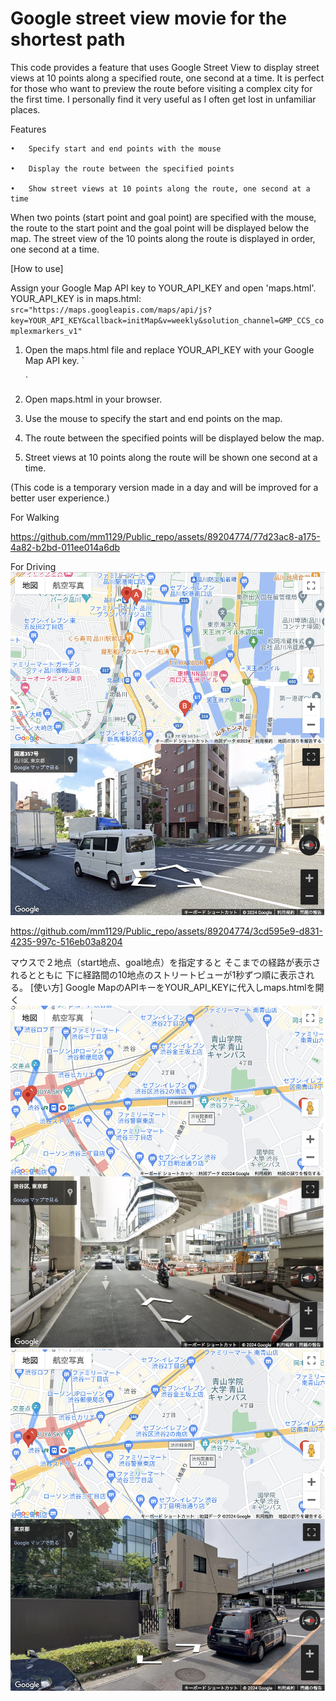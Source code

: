 # Google street view movie for the shortest path 
This code provides a feature that uses Google Street View to display street views at 10 points along a specified route, one second at a time. It is perfect for those who want to preview the route before visiting a complex city for the first time. I personally find it very useful as I often get lost in unfamiliar places.

Features

	•	Specify start and end points with the mouse
 
	•	Display the route between the specified points
 
	•	Show street views at 10 points along the route, one second at a time


When two points (start point and goal point) are specified with the mouse,
the route to the start point and the goal point will be displayed below the map.
The street view of the 10 points along the route is displayed in order, one second at a time.

[How to use]
	

Assign your Google Map API key to YOUR_API_KEY and open 'maps.html'.
YOUR_API_KEY is in maps.html:
`src="https://maps.googleapis.com/maps/api/js?key=YOUR_API_KEY&callback=initMap&v=weekly&solution_channel=GMP_CCS_complexmarkers_v1"`

1. Open the maps.html file and replace YOUR_API_KEY with your Google Map API key.
    `
    <script src="https://maps.googleapis.com/maps/api/js?key=YOUR_API_KEY&callback=initMap&v=weekly&solution_channel=GMP_CCS_complexmarkers_v1"></script>`


2. Open maps.html in your browser.
3.	Use the mouse to specify the start and end points on the map.
4.	The route between the specified points will be displayed below the map.
5.	Street views at 10 points along the route will be shown one second at a time.


(This code is a temporary version made in a day and will be improved for a better user experience.)


For Walking

https://github.com/mm1129/Public_repo/assets/89204774/77d23ac8-a175-4a82-b2bd-011ee014a6db




For Driving
![picture 0](../images/2843f16e017ae31c892780558c791bc914ca656522acf07c91dbe918139c1d8c.png)  



https://github.com/mm1129/Public_repo/assets/89204774/3cd595e9-d831-4235-997c-516eb03a8204


マウスで２地点（start地点、goal地点）を指定すると
そこまでの経路が表示されるとともに
下に経路間の10地点のストリートビューが1秒ずつ順に表示される。
[使い方]
Google MapのAPIキーをYOUR_API_KEYに代入しmaps.htmlを開く
![picture 1](../images/7e860f85485203636999df142ac3cba2ca7fa8cd821892325f3f2b01a03cb02a.png)  
![picture 2](../images/9aec8247730f9d4749f1cefe60258e8c7c9fae1133f087d54f130f3e53e41e31.png)  
